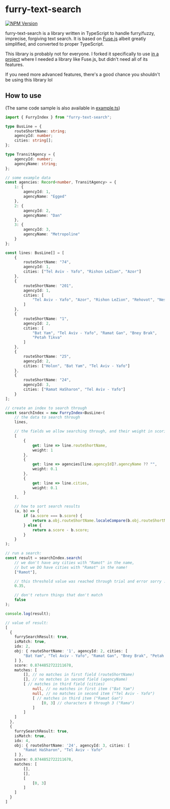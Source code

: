 furry-text-search
=================

[![NPM Version](https://img.shields.io/npm/v/furry-text-search)](https://www.npmjs.com/package/furry-text-search)

furry-text-search is a library written in TypeScript to handle furry/fuzzy, imprecise, forgiving text search. It is based on [Fuse.js](https://github.com/krisk/Fuse) albeit greatly simplified, and converted to proper TypeScript.

This library is probably not for everyone. I forked it specifically to use [in a project](https://bus-alerts.com/) where I needed a library like Fuse.js, but didn't need all of its features.

If you need more advanced features, there's a good chance you shouldn't be using this library lol

How to use
----------

(The same code sample is also available in [example.ts](example.ts))

```typescript
import { FurryIndex } from "furry-text-search";

type BusLine = {
    routeShortName: string;
    agencyId: number;
    cities: string[];
};

type TransitAgency = {
    agencyId: number;
    agencyName: string;
};

// some example data
const agencies: Record<number, TransitAgency> = {
    1: {
        agencyId: 1,
        agencyName: "Egged"
    },
    2: {
        agencyId: 2,
        agencyName: "Dan"
    },
    3: {
        agencyId: 3,
        agencyName: "Metropoline"
    }
};

const lines: BusLine[] = [
    {
        routeShortName: "74",
        agencyId: 1,
        cities: ["Tel Aviv - Yafo", "Rishon LeZion", "Azor"]
    },
    {
        routeShortName: "201",
        agencyId: 1,
        cities: [
            "Tel Aviv - Yafo", "Azor", "Rishon LeZion", "Rehovot", "Nes Ziona"
        ]
    },
    {
        routeShortName: "1",
        agencyId: 2,
        cities: [
            "Bat Yam", "Tel Aviv - Yafo", "Ramat Gan", "Bney Brak",
            "Petah Tikva"
        ]
    },
    {
        routeShortName: "25",
        agencyId: 2,
        cities: ["Holon", "Bat Yam", "Tel Aviv - Yafo"]
    },
    {
        routeShortName: "24",
        agencyId: 3,
        cities: ["Ramat HaSharon", "Tel Aviv - Yafo"]
    }
];

// create an index to search through
const searchIndex = new FurryIndex<BusLine>(
    // the data to search through
    lines,

    // the fields we allow searching through, and their weight in scoring
    [
        {
            get: line => line.routeShortName,
            weight: 1
        },
        {
            get: line => agencies[line.agencyId]?.agencyName ?? "",
            weight: 0.1
        },
        {
            get: line => line.cities,
            weight: 0.1
        }
    ],

    // how to sort search results
    (a, b) => {
        if (a.score === b.score) {
            return a.obj.routeShortName.localeCompare(b.obj.routeShortName)
        } else {
            return a.score - b.score;
        }
    }
);

// run a search:
const result = searchIndex.search(
    // we don't have any cities with "Ramot" in the name,
    // but we DO have cities with "Ramat" in the name!
    ["Ramot"],

    // this threshold value was reached through trial and error sorry :<
    0.35,

    // don't return things that don't match
    false
);

console.log(result);

// value of result:
[
  {
    furrySearchResult: true,
    isMatch: true,
    idx: 2,
    obj: { routeShortName: '1', agencyId: 2, cities: [
        "Bat Yam", "Tel Aviv - Yafo", "Ramat Gan", "Bney Brak", "Petah Tikva"
    ] },
    score: 0.8744852722211678,
    matches: [ 
        [], // no matches in first field (routeShortName)
        [], // no matches in second field (agencyName)
        [ // matches in third field (cities)
            null, // no matches in first item ("Bat Yam")
            null, // no matches in second item ("Tel Aviv - Yafo")
            [ // matches in third item ("Ramat Gan")
                [0, 3] // characters 0 through 3 ("Rama")
            ]
        ]
    ]
  },
  {
    furrySearchResult: true,
    isMatch: true,
    idx: 4,
    obj: { routeShortName: '24', agencyId: 3, cities: [
        "Ramat HaSharon", "Tel Aviv - Yafo"
    ] },
    score: 0.8744852722211678,
    matches: [
        [],
        [],
        [
            [0, 3]
        ]
    ]
  }
]
```
